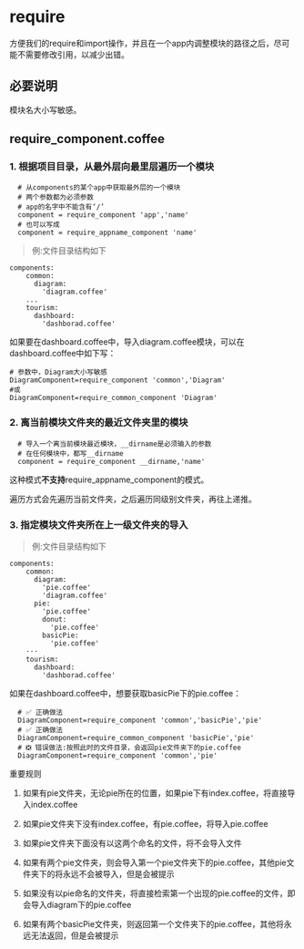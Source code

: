 # require
方便我们的require和import操作，并且在一个app内调整模块的路径之后，尽可能不需要修改引用，以减少出错。
## 必要说明
模块名大小写敏感。

## require_component.coffee

### 1. 根据项目目录，从最外层向最里层遍历一个模块

```coffee-script
  # 从components的某个app中获取最外层的一个模块
  # 两个参数都为必须参数
  # app的名字中不能含有‘/’
  component = require_component 'app','name'
  # 也可以写成
  component = require_appname_component 'name'
```
> 例:文件目录结构如下
```coffee-script
components:
    common:
      diagram:
        'diagram.coffee'
    ...
    tourism:
      dashboard:
        'dashborad.coffee'
```
如果要在dashboard.coffee中，导入diagram.coffee模块，可以在dashboard.coffee中如下写：
```coffee-script
# 参数中，Diagram大小写敏感
DiagramComponent=require_component 'common','Diagram'
#或
DiagramComponent=require_common_component 'Diagram'
```


### 2. 离当前模块文件夹的最近文件夹里的模块
```coffee-script
  # 导入一个离当前模块最近模块，__dirname是必须输入的参数
  # 在任何模块中，都写__dirname
  component = require_component __dirname,'name'
```
这种模式**不支持**require_appname_component的模式。

遍历方式会先遍历当前文件夹，之后遍历同级别文件夹，再往上递推。

### 3. 指定模块文件夹所在上一级文件夹的导入
> 例:文件目录结构如下
```coffee-script
components:
    common:
      diagram:
        'pie.coffee'
        'diagram.coffee'
      pie:
        'pie.coffee'
        donut:
          'pie.coffee'
        basicPie:
          'pie.coffee'
    ···
    tourism:
      dashboard:
        'dashborad.coffee'
```
如果在dashboard.coffee中，想要获取basicPie下的pie.coffee：
```coffee-script
  # ✅ 正确做法
  DiagramComponent=require_component 'common','basicPie','pie'
  # ✅ 正确做法
  DiagramComponent=require_common_component 'basicPie','pie'
  # ❎ 错误做法:按照此时的文件目录，会返回pie文件夹下的pie.coffee
  DiagramComponent=require_component 'common','pie'
```


重要规则

1. 如果有pie文件夹，无论pie所在的位置，如果pie下有index.coffee，将直接导入index.coffee

2. 如果pie文件夹下没有index.coffee，有pie.coffee，将导入pie.coffee

3. 如果pie文件夹下面没有以这两个命名的文件，将不会导入文件

4. 如果有两个pie文件夹，则会导入第一个pie文件夹下的pie.coffee，其他pie文件夹下的将永远不会被导入，但是会被提示

5. 如果没有以pie命名的文件夹，将直接检索第一个出现的pie.coffee的文件，即会导入diagram下的pie.coffee

6. 如果有两个basicPie文件夹，则返回第一个文件夹下的pie.coffee，其他将永远无法返回，但是会被提示
